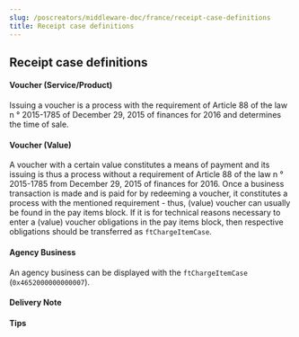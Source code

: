 ```yaml
---
slug: /poscreators/middleware-doc/france/receipt-case-definitions
title: Receipt case definitions
---
```


## Receipt case definitions

#### Voucher (Service/Product)

Issuing a voucher is a process with the requirement of Article 88 of the law n ° 2015-1785 of December 29, 2015 of finances for 2016 and determines the time of sale.

#### Voucher (Value)

A voucher with a certain value constitutes a means of payment and its issuing is thus a process without a requirement of Article 88 of the law n ° 2015-1785 from December 29, 2015 of finances for 2016. Once a business transaction is made and is paid for by redeeming a voucher, it constitutes a process with the mentioned requirement - thus, (value) voucher can usually be found in the pay items block. If it is for technical reasons necessary to enter a (value) voucher obligations in the pay items block, then respective obligations should be transferred as `ftChargeItemCase`.

#### Agency Business

An agency business can be displayed with the `ftChargeItemCase` (`0x4652000000000007`).

#### Delivery Note

#### Tips
